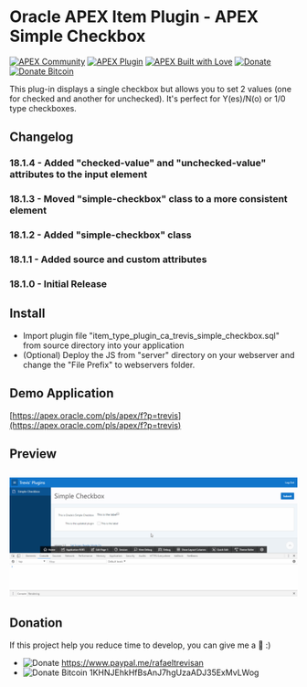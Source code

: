# Oracle APEX Item Plugin - APEX Simple Checkbox

[![APEX Community](https://cdn.rawgit.com/rafael-trevisan/apex-github-badges/12a4f7be/badges/apex-community-badge.svg)](https://github.com/rafael-trevisan/apex-github-badges) [![APEX Plugin](https://cdn.rawgit.com/rafael-trevisan/apex-github-badges/12a4f7be/badges/apex-plugin-badge.svg)](https://github.com/rafael-trevisan/apex-github-badges)
[![APEX Built with Love](https://cdn.rawgit.com/rafael-trevisan/apex-github-badges/12a4f7be/badges/apex-love-badge.svg)](https://github.com/rafael-trevisan/apex-github-badges) [![Donate](https://img.shields.io/badge/Donate-PayPal-green.svg)](#donation) [![Donate Bitcoin](https://img.shields.io/badge/Donate-Bitcoin-orange.svg)](#donation)

This plug-in displays a single checkbox but allows you to set 2 values (one for checked and another for unchecked). It's perfect for Y(es)/N(o) or 1/0 type checkboxes.

## Changelog
### 18.1.4 - Added "checked-value" and "unchecked-value" attributes to the input element
### 18.1.3 - Moved "simple-checkbox" class to a more consistent element
### 18.1.2 - Added "simple-checkbox" class
### 18.1.1 - Added source and custom attributes
### 18.1.0 - Initial Release

## Install
- Import plugin file "item_type_plugin_ca_trevis_simple_checkbox.sql" from source directory into your application
- (Optional) Deploy the JS from "server" directory on your webserver and change the "File Prefix" to webservers folder.

## Demo Application
[https://apex.oracle.com/pls/apex/f?p=trevis](https://apex.oracle.com/pls/apex/f?p=trevis)

## Preview
## ![](https://github.com/rafael-trevisan/apex-plugin-simple_checkbox/blob/master/preview.gif)

## Donation
If this project help you reduce time to develop, you can give me a :beer: :)

 - ![Donate](https://img.shields.io/badge/Donate-PayPal-green.svg) https://www.paypal.me/rafaeltrevisan
 - ![Donate Bitcoin](https://img.shields.io/badge/Donate-Bitcoin-orange.svg) 1KHNJEhkHfBsAnJ7hgUzaADJ35ExMvLWog

